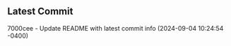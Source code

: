 
## Latest Commit
7000cee - Update README with latest commit info (2024-09-04 10:24:54 -0400) <Yunxi-Zhou>
